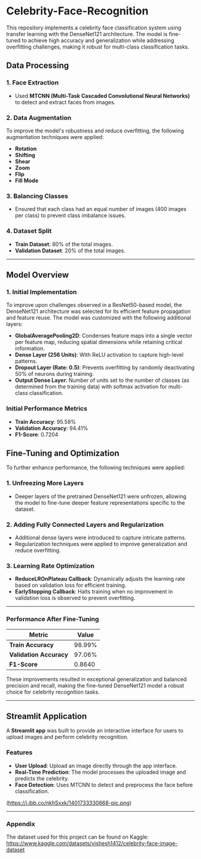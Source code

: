 # Celebrity-Face-Recognition
This repository implements a celebrity face classification system using transfer learning with the DenseNet121 architecture. The model is fine-tuned to achieve high accuracy and generalization while addressing overfitting challenges, making it robust for multi-class classification tasks.

## Data Processing  

### **1. Face Extraction**  
- Used **MTCNN (Multi-Task Cascaded Convolutional Neural Networks)** to detect and extract faces from images.  

### **2. Data Augmentation**  
To improve the model's robustness and reduce overfitting, the following augmentation techniques were applied:  
- **Rotation**  
- **Shifting**  
- **Shear**  
- **Zoom**  
- **Flip**  
- **Fill Mode**  

### **3. Balancing Classes**  
- Ensured that each class had an equal number of images (400 images per class) to prevent class imbalance issues.  

### **4. Dataset Split**  
- **Train Dataset**: 80% of the total images.  
- **Validation Dataset**: 20% of the total images.

---

## Model Overview  

### **1. Initial Implementation**
To improve upon challenges observed in a ResNet50-based model, the DenseNet121 architecture was selected for its efficient feature propagation and feature reuse. The model was customized with the following additional layers:  
- **GlobalAveragePooling2D**: Condenses feature maps into a single vector per feature map, reducing spatial dimensions while retaining critical information.  
- **Dense Layer (256 Units)**: With ReLU activation to capture high-level patterns.  
- **Dropout Layer (Rate: 0.5)**: Prevents overfitting by randomly deactivating 50% of neurons during training.  
- **Output Dense Layer**: Number of units set to the number of classes (as determined from the training data) with softmax activation for multi-class classification.  

### **Initial Performance Metrics**
- **Train Accuracy**: 95.58%  
- **Validation Accuracy**: 94.41%  
- **F1-Score**: 0.7204  

## Fine-Tuning and Optimization  

To further enhance performance, the following techniques were applied:  

### **1. Unfreezing More Layers**
- Deeper layers of the pretrained DenseNet121 were unfrozen, allowing the model to fine-tune deeper feature representations specific to the dataset.  

### **2. Adding Fully Connected Layers and Regularization**
- Additional dense layers were introduced to capture intricate patterns.  
- Regularization techniques were applied to improve generalization and reduce overfitting.  

### **3. Learning Rate Optimization**
- **ReduceLROnPlateau Callback**: Dynamically adjusts the learning rate based on validation loss for efficient training.  
- **EarlyStopping Callback**: Halts training when no improvement in validation loss is observed to prevent overfitting.  

---

### **Performance After Fine-Tuning**  

| Metric            | Value     |  
|--------------------|-----------|  
| **Train Accuracy** | 98.99%    |  
| **Validation Accuracy** | 97.06% |  
| **F1-Score**       | 0.8640    |  

These improvements resulted in exceptional generalization and balanced precision and recall, making the fine-tuned DenseNet121 model a robust choice for celebrity recognition tasks.

---

## Streamlit Application  

A **Streamlit app** was built to provide an interactive interface for users to upload images and perform celebrity recognition.  

### **Features**
- **User Upload**: Upload an image directly through the app interface.  
- **Real-Time Prediction**: The model processes the uploaded image and predicts the celebrity.  
- **Face Detection**: Uses MTCNN to detect and preprocess the face before classification.

(https://i.ibb.co/nkhSxxk/1401733330668-pic.png)

---

### Appendix
The dataset used for this project can be found on Kaggle: https://www.kaggle.com/datasets/vishesh1412/celebrity-face-image-dataset
